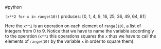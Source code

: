 #python 

`[x**2 for x in range(10)]`
produces:
[0, 1, 4, 9, 16, 25, 36, 49, 64, 81]

Here the `x**2` is an operation on each element of `range(10)`, a list of integers from 0 to 9. Notice that we have to name the variable accordingly to the operation (`x**2` this operations squares the `x` thus we have to call the elements of `range(10)` by the variable `x` in order to square them).